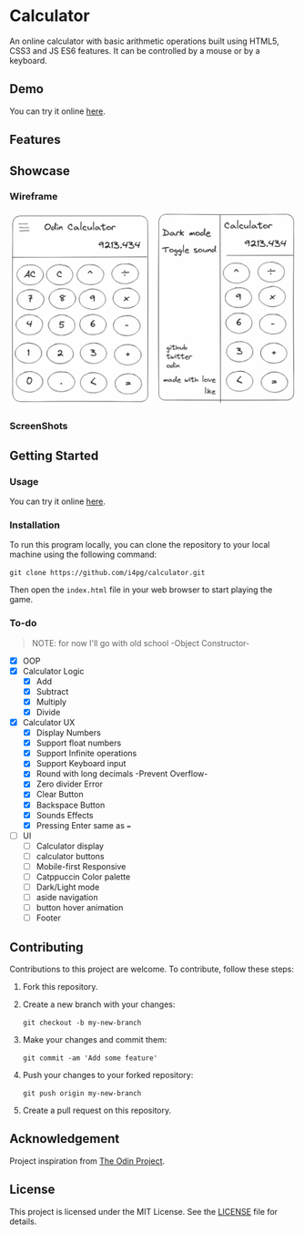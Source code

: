 # Calculator

An online calculator with basic arithmetic operations built using HTML5, CSS3 and JS ES6 features. It can be controlled by a mouse or by a keyboard.

## Demo

You can try it online [here](https://i4pg.github.io/calculator).

## Features

<!-- * All basic operations are supported (divide, multiple, remainder, add, subtract). -->
<!-- * Keyboard inputs are supported for numbers, opertaors and other options. -->
<!-- * Comes with options to __clear/delete__ a single input (backspace) OR __clear__ the whole display. -->

## Showcase

### Wireframe

![](./src/image/wireframe/Untitled-2023-06-07-1555.png)

### ScreenShots

<!-- ![](./src/image/show.gif) -->

<!-- ![](./src/image/iphone.png) -->

<!-- ![](./src/image/drop.png) -->

<!-- ![](./src/image/hd.png) -->


## Getting Started

### Usage

You can try it online [here](https://i4pg.github.io/calculator).

### Installation

To run this program locally, you can clone the repository to your local machine using the following command:

`git clone https://github.com/i4pg/calculator.git`

Then open the `index.html` file in your web browser to start playing the game.

### To-do

> NOTE: for now I'll go with old school -Object Constructor-

- [x] OOP 
- [x] Calculator Logic
    - [x] Add
    - [x] Subtract
    - [x] Multiply
    - [x] Divide
- [x] Calculator UX
    - [x] Display Numbers
    - [x] Support float numbers
    - [x] Support Infinite operations
    - [x] Support Keyboard input
    - [x] Round with long decimals -Prevent Overflow-
    - [x] Zero divider Error
    - [x] Clear Button
    - [x] Backspace Button
    - [x] Sounds Effects
    - [x] Pressing Enter same as `=` 
- [ ] UI
    - [ ] Calculator display
    - [ ] calculator buttons
    - [ ] Mobile-first Responsive
    - [ ] Catppuccin Color palette 
    - [ ] Dark/Light mode
    - [ ] aside navigation
    - [ ] button hover animation
    - [ ] Footer

## Contributing

Contributions to this project are welcome. To contribute, follow these steps:

1.  Fork this repository.
    
2.  Create a new branch with your changes:
    
    `git checkout -b my-new-branch`
3.  Make your changes and commit them:
    
    `git commit -am 'Add some feature'`
4.  Push your changes to your forked repository:
    
    `git push origin my-new-branch`
5.  Create a pull request on this repository.
    
## Acknowledgement

Project inspiration from [The Odin Project](https://www.theodinproject.com).

## License

This project is licensed under the MIT License. See the [LICENSE](LICENSE) file for details.
